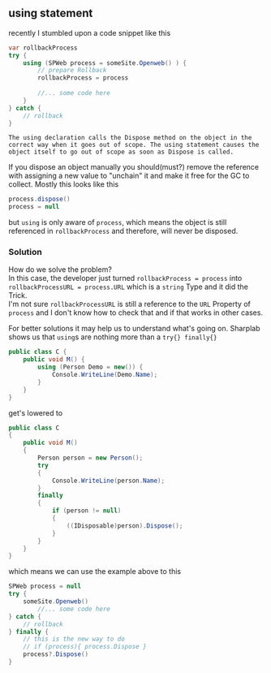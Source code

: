 

## using statement
recently I stumbled upon a code snippet like this

```csharp
var rollbackProcess
try {
    using (SPWeb process = someSite.Openweb() ) {
        // prepare Rollback
        rollbackProcess = process
        
        //... some code here
    }
} catch {
    // rollback
}
```
`The using declaration calls the Dispose method on the object in the correct way when it goes out of scope. The using statement causes the object itself to go out of scope as soon as Dispose is called.`

If you dispose an object manually you should(must?) remove the reference with assigning a new value to "unchain" it and make it free for the GC to collect.
Mostly this looks like this
```csharp
process.dispose()
process = null
```
but `using` is only aware of `process`, which means the object is still referenced in `rollbackProcess` and therefore, will never be disposed.

### Solution
How do we solve the problem?  
In this case, the developer just turned `rollbackProcess = process` into `rollbackProcessURL = process.URL` which is a `string` Type and it did the Trick.  
I'm not sure `rollbackProcessURL` is still a reference to the `URL` Property of `process` and I don't know how to check that and if that works in other cases.  

For better solutions it may help us to understand what's going on.
Sharplab shows us that `using`s are nothing more than a `try{} finally{}` 
```csharp
public class C {
    public void M() {
        using (Person Demo = new()) {
            Console.WriteLine(Demo.Name);
        }
    }
}
```
get's lowered to
```csharp
public class C
{
    public void M()
    {
        Person person = new Person();
        try
        {
            Console.WriteLine(person.Name);
        }
        finally
        {
            if (person != null)
            {
                ((IDisposable)person).Dispose();
            }
        }
    }
}
```
which means we can use the example above to this
```csharp
SPWeb process = null
try {   
    someSite.Openweb()
        //... some code here
} catch {
    // rollback
} finally {
    // this is the new way to do
    // if (process){ process.Dispose }
    process?.Dispose()
}
```
